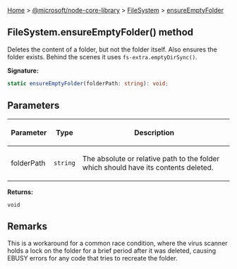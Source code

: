 [Home](./index) &gt; [@microsoft/node-core-library](./node-core-library.md) &gt; [FileSystem](./node-core-library.filesystem.md) &gt; [ensureEmptyFolder](./node-core-library.filesystem.ensureemptyfolder.md)

## FileSystem.ensureEmptyFolder() method

Deletes the content of a folder, but not the folder itself. Also ensures the folder exists. Behind the scenes it uses `fs-extra.emptyDirSync()`<!-- -->.

<b>Signature:</b>

```typescript
static ensureEmptyFolder(folderPath: string): void;
```

## Parameters

|  <p>Parameter</p> | <p>Type</p> | <p>Description</p> |
|  --- | --- | --- |
|  <p>folderPath</p> | <p>`string`</p> | <p>The absolute or relative path to the folder which should have its contents deleted.</p> |

<b>Returns:</b>

`void`

## Remarks

This is a workaround for a common race condition, where the virus scanner holds a lock on the folder for a brief period after it was deleted, causing EBUSY errors for any code that tries to recreate the folder.

